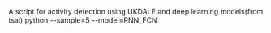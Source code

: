 A script for activity detection using UKDALE and deep learning models(from tsai)
python --sample=5 --model=RNN_FCN 
